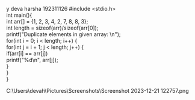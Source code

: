 y deva harsha
192311126
#include <stdio.h>    
int main(){         
    int arr[] = {1, 2, 3, 4, 2, 7, 8, 8, 3};         
    int length = sizeof(arr)/sizeof(arr[0]);    
    printf("Duplicate elements in given array: \n");       
    for(int i = 0; i < length; i++) {    
        for(int j = i + 1; j < length; j++) {    
            if(arr[i] == arr[j])    
                printf("%d\n", arr[j]);    
        }    
    }        
}

C:\Users\devah\Pictures\Screenshots\Screenshot 2023-12-21 122757.png
